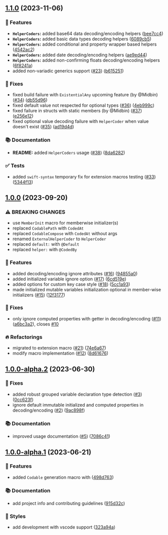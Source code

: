 ## [1.1.0](https://github.com/SwiftyLab/MetaCodable/compare/v1.0.0...v1.1.0) (2023-11-06)


### 🚀 Features

* **`HelperCoders`:** added base64 data  decoding/encoding helpers ([bee7cc4](https://github.com/SwiftyLab/MetaCodable/commit/bee7cc4a00af53eaeb7c7179e6b9d01e79c8c7b3))
* **`HelperCoders`:** added basic data types decoding helpers ([6089cb5](https://github.com/SwiftyLab/MetaCodable/commit/6089cb5a9fdbd8a41f7471c0c8ade819f36306f5))
* **`HelperCoders`:** added conditional and property wrapper based helpers ([4542ac2](https://github.com/SwiftyLab/MetaCodable/commit/4542ac2e9c05cd1c54b9b06a95022f63a18edc5d))
* **`HelperCoders`:** added date decoding/encoding helpers ([ae9ed44](https://github.com/SwiftyLab/MetaCodable/commit/ae9ed449d56a8057fe6dd3721643fa07f4403dcd))
* **`HelperCoders`:** added non-confirming floats decoding/encoding helpers ([6f8241a](https://github.com/SwiftyLab/MetaCodable/commit/6f8241ab9add0f33941332b26044ba081d001e26))
* added non-variadic generics support ([#23](https://github.com/SwiftyLab/MetaCodable/issues/23)) ([b615251](https://github.com/SwiftyLab/MetaCodable/commit/b615251ffd23fd2bda56d201eab9865b4bd73557))


### 🐛 Fixes

* fixed build failure with `ExistentialAny` upcoming feature (by @Midbin) ([#34](https://github.com/SwiftyLab/MetaCodable/issues/34)) ([db55d96](https://github.com/SwiftyLab/MetaCodable/commit/db55d9696cc676f9b0e099352bb8b35c09631be9))
* fixed default value not respected for optional types ([#36](https://github.com/SwiftyLab/MetaCodable/issues/36)) ([4eb999c](https://github.com/SwiftyLab/MetaCodable/commit/4eb999cd76676e5f4d012435de123bdc1b6d08b5))
* fixed failure in structs with static members (by @Midbin) ([#37](https://github.com/SwiftyLab/MetaCodable/issues/37)) ([e256e12](https://github.com/SwiftyLab/MetaCodable/commit/e256e12a85896449cdbd092b9bd3ac2f0a13b1f7))
* fixed optional value decoding failure with `HelperCoder` when value doesn't exist ([#35](https://github.com/SwiftyLab/MetaCodable/issues/35)) ([ad19d4d](https://github.com/SwiftyLab/MetaCodable/commit/ad19d4d55cb9966071316b9d91b158137c0898db))


### 📚 Documentation

* **README:** added `HelperCoders` usage ([#38](https://github.com/SwiftyLab/MetaCodable/issues/38)) ([8da6282](https://github.com/SwiftyLab/MetaCodable/commit/8da6282f8c4ff79b3bf8f68929172126055082ab))


### ✅ Tests

* added `swift-syntax` temporary fix for extension macros testing ([#33](https://github.com/SwiftyLab/MetaCodable/issues/33)) ([5344f13](https://github.com/SwiftyLab/MetaCodable/commit/5344f133a6458fa20458427e8f3fed252907fda4))

## [1.0.0](https://github.com/SwiftyLab/MetaCodable/compare/v1.0.0-alpha.2...v1.0.0) (2023-09-20)


### ⚠ BREAKING CHANGES

* use `MemberInit` macro for memberwise initializer(s)
* replaced `CodablePath` with `CodedAt`
* replaced `CodableCompose` with `CodedAt` without args
* renamed `ExternalHelperCoder` to `HelperCoder`
* replaced `default:` with `@Default`
* replaced `helper:` with `@CodedBy`

### 🚀 Features

* added decoding/encoding ignore attributes ([#16](https://github.com/SwiftyLab/MetaCodable/issues/16)) ([94855a0](https://github.com/SwiftyLab/MetaCodable/commit/94855a08cf6f259d4aa5806949518bac76b5a19c))
* added initialized variable ignore option ([#17](https://github.com/SwiftyLab/MetaCodable/issues/17)) ([6cd519e](https://github.com/SwiftyLab/MetaCodable/commit/6cd519ebe6344efee01cb779954b6e5345043647))
* added options for custom key case style ([#18](https://github.com/SwiftyLab/MetaCodable/issues/18)) ([5cc1a93](https://github.com/SwiftyLab/MetaCodable/commit/5cc1a933323cb3659db4cc008075c03346302f46))
* made initialized mutable variables initialization optional in member-wise initializers ([#15](https://github.com/SwiftyLab/MetaCodable/issues/15)) ([12f3177](https://github.com/SwiftyLab/MetaCodable/commit/12f3177ec942ec82f8466788c19ba360f6e66186))


### 🐛 Fixes

* only ignore computed properties with getter in decoding/encoding ([#11](https://github.com/SwiftyLab/MetaCodable/issues/11)) ([a6bc3a2](https://github.com/SwiftyLab/MetaCodable/commit/a6bc3a2068c958c14b2b4bc85d075d937083b5a6)), closes [#10](https://github.com/SwiftyLab/MetaCodable/issues/10)


### 🔥 Refactorings

* migrated to extension macro ([#21](https://github.com/SwiftyLab/MetaCodable/issues/21)) ([74e6a67](https://github.com/SwiftyLab/MetaCodable/commit/74e6a673baf4a914e66ef9fe7f0e3cccb4852208))
* modify macro implementation ([#12](https://github.com/SwiftyLab/MetaCodable/issues/12)) ([8d61676](https://github.com/SwiftyLab/MetaCodable/commit/8d6167680dc0300b95ccddf5bda36c00239bcbcb))

## [1.0.0-alpha.2](https://github.com/SwiftyLab/MetaCodable/compare/v1.0.0-alpha.1...v1.0.0-alpha.2) (2023-06-30)


### 🐛 Fixes

* added robust grouped variable declaration type detection ([#3](https://github.com/SwiftyLab/MetaCodable/issues/3)) ([0cc623f](https://github.com/SwiftyLab/MetaCodable/commit/0cc623f746242eeb1762bb752b473bfe8c9105d3))
* ignore default immutable initialized and computed properties in decoding/encoding ([#2](https://github.com/SwiftyLab/MetaCodable/issues/2)) ([9ac898f](https://github.com/SwiftyLab/MetaCodable/commit/9ac898fd0aba9758c61d73505afba17ceb08c0b7))


### 📚 Documentation

* improved usage documentation ([#5](https://github.com/SwiftyLab/MetaCodable/issues/5)) ([7086c41](https://github.com/SwiftyLab/MetaCodable/commit/7086c41d94e0e2fc72c921e0d87c651d98c8a550))

## [1.0.0-alpha.1](https://github.com/SwiftyLab/MetaCodable/compare/498d7633fc6003d742d78d4fbc965d753db7ee29...v1.0.0-alpha.1) (2023-06-21)


### 🚀 Features

* added `Codable` generation macro with ([498d763](https://github.com/SwiftyLab/MetaCodable/commit/498d7633fc6003d742d78d4fbc965d753db7ee29))


### 📚 Documentation

* add project info and contributing guidelines ([915d32c](https://github.com/SwiftyLab/MetaCodable/commit/915d32ca7c1e275d6619c419d69a8ff659806242))


### 💄 Styles

* add development with vscode support ([323a94a](https://github.com/SwiftyLab/MetaCodable/commit/323a94a3a1e824a2b93c1aecb51d47a90c0ec3e3))

